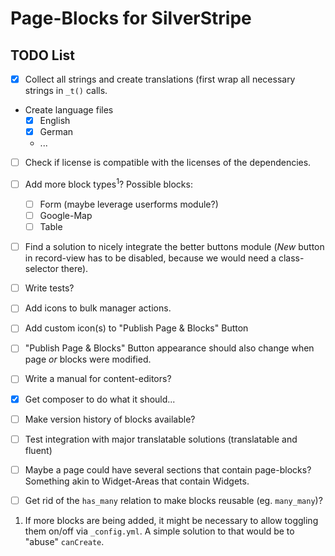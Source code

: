 # Page-Blocks for SilverStripe

## TODO List

 - [x] Collect all strings and create translations (first wrap all necessary strings in `_t()` calls.
 - Create language files
   - [x] English 
   - [x] German
   - ...
 - [ ] Check if license is compatible with the licenses of the dependencies.
 - [ ] Add more block types<sup>1</sup>? Possible blocks:
   -  [ ] Form (maybe leverage userforms module?)
   -  [ ] Google-Map
   -  [ ] Table
 - [ ] Find a solution to nicely integrate the better buttons module (*New* button in record-view has to be disabled, because we would need a class-selector there).
 - [ ] Write tests?
 - [ ] Add icons to bulk manager actions.
 - [ ] Add custom icon(s) to "Publish Page & Blocks" Button
 - [ ] "Publish Page & Blocks" Button appearance should also change when page *or* blocks were modified.
 - [ ] Write a manual for content-editors?
 - [x] Get composer to do what it should...
 - [ ] Make version history of blocks available?
 - [ ] Test integration with major translatable solutions (translatable and fluent)
 - [ ] Maybe a page could have several sections that contain page-blocks? Something akin to Widget-Areas that contain Widgets.
 - [ ] Get rid of the `has_many` relation to make blocks reusable (eg. `many_many`)?

 
1) If more blocks are being added, it might be necessary to allow toggling them on/off via `_config.yml`. A simple solution to that would be to "abuse" `canCreate`. 
